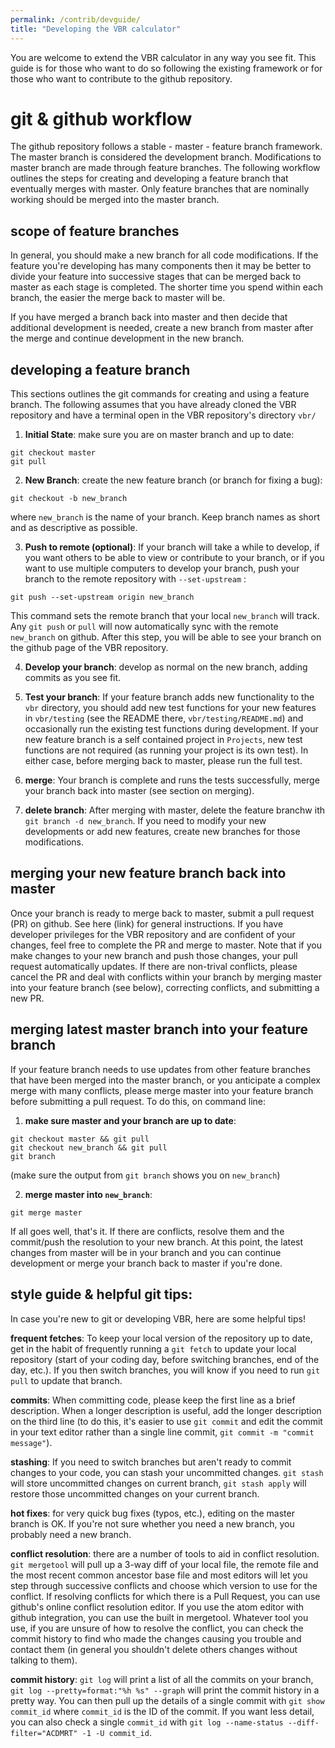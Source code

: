 ```yaml
---
permalink: /contrib/devguide/
title: "Developing the VBR calculator"
---
```


You are welcome to extend the VBR calculator in any way you see fit. This guide is for those who want to do so following the existing framework or for those who want to contribute to the github repository.

# git & github workflow

The github repository follows a stable - master - feature branch framework. The master branch is considered the development branch. Modifications to master branch are made through feature branches. The following workflow outlines the steps for creating and developing a feature branch that eventually merges with master. Only feature branches that are nominally working should be merged into the master branch.

## scope of feature branches

In general, you should make a new branch for all code modifications. If the feature you're developing has many components then it may be better to divide your feature into successive stages that can be merged back to master as each stage is completed. The shorter time you spend within each branch, the easier the merge back to master will be.

If you have merged a branch back into master and then decide that additional development is needed, create a new branch from master after the merge and continue development in the new branch.

## developing a feature branch

This sections outlines the git commands for creating and using a feature branch. The following assumes that you have already cloned the VBR repository and have a terminal open in the VBR repository's directory `vbr/`

1. **Initial State**: make sure you are on master branch and up to date:
  ```
  git checkout master
  git pull
  ```
2. **New Branch**: create the new feature branch (or branch for fixing a bug):  
  ```
  git checkout -b new_branch
  ```
where `new_branch` is the name of your branch. Keep branch names as short and as descriptive as possible.

3. **Push to remote (optional)**: If your branch will take a while to develop, if you want others to be able to view or contribute to your branch, or if you want to use multiple computers to develop your branch, push your branch to the remote repository with `--set-upstream` :
  ```
  git push --set-upstream origin new_branch
  ```
This command sets the remote branch that your local `new_branch` will track. Any `git push` or `pull` will now automatically sync with the remote `new_branch` on github. After this step, you will be able to see your branch on the github page of the VBR repository.

4. **Develop your branch**: develop as normal on the new branch, adding commits as you see fit.

5. **Test your branch**: If your feature branch adds new functionality to the `vbr` directory, you should add new test functions for your new features in `vbr/testing` (see the README there, `vbr/testing/README.md`) and occasionally run the existing test functions during development. If your new feature branch is a self contained project in `Projects`, new test functions are not required (as running your project is its own test). In either case, before merging back to master, please run the full test.

6. **merge**: Your branch is complete and runs the tests successfully, merge your branch back into master (see section on merging).

7. **delete branch**: After merging with master, delete the feature branchw ith `git branch -d new_branch`. If you need to modify your new developments or add new features, create new branches for those modifications.

## merging your new feature branch back into master

Once your branch is ready to merge back to master, submit a pull request (PR) on github. See here (link) for general instructions. If you have developer privileges for the VBR repository and are confident of your changes, feel free to complete the PR and merge to master. Note that if you make changes to your new branch and push those changes, your pull request automatically updates. If there are non-trival conflicts, please cancel the PR and deal with conflicts within your branch by merging master into your feature branch (see below), correcting conflicts, and submitting a new PR.

## merging latest master branch into your feature branch

If your feature branch needs to use updates from other feature branches that have been merged into the master branch, or you anticipate a complex merge with many conflicts, please merge master into your feature branch before submitting a pull request. To do this, on command line:

1. **make sure master and your branch are up to date**:
  ```
  git checkout master && git pull
  git checkout new_branch && git pull
  git branch
  ```
  (make sure the output from `git branch` shows you on `new_branch`)

2. **merge master into `new_branch`**:  
  ```
  git merge master
  ```
  If all goes well, that's it. If there are conflicts, resolve them and the commit/push the resolution to your new branch. At this point, the latest changes from master will be in your branch and you can continue development or merge your branch back to master if you're done.

## style guide & helpful git tips:

In case you're new to git or developing VBR, here are some helpful tips!

**frequent fetches**: To keep your local version of the repository up to date, get in the habit of frequently running a `git fetch` to update your local repository (start of your coding day, before switching branches, end of the day, etc.). If you then switch branches, you will know if you need to run `git pull` to update that branch.

**commits**: When committing code, please keep the first line as a brief description. When a longer description is useful, add the longer description on the third line (to do this, it's easier to use `git commit` and edit the commit in your text editor rather than a single line commit, `git commit -m "commit message"`).

**stashing**: If you need to switch branches but aren't ready to commit changes to your code, you can stash your uncommitted changes. `git stash` will store uncommitted changes on current branch, `git stash apply` will restore those uncommitted changes on your current branch.

**hot fixes**: for very quick bug fixes (typos, etc.), editing on the master branch is OK. If you're not sure whether you need a new branch, you probably need a new branch.

**conflict resolution**: there are a number of tools to aid in conflict resolution. `git mergetool` will pull up a 3-way diff of your local file, the remote file and the most recent common ancestor base file and most editors will let you step through successive conflicts and choose which version to use for the conflict. If resolving conflicts for which there is a Pull Request, you can use github's online conflict resolution editor. If you use the atom editor with github integration, you can use the built in mergetool. Whatever tool you use, if you are unsure of how to resolve the conflict, you can check the commit history to find who made the changes causing you trouble and contact them (in general you shouldn't delete others changes without talking to them).

**commit history**: `git log` will print a list of all the commits on your branch, `git log --pretty=format:"%h %s" --graph` will print the commit history in a pretty way. You can then pull up the details of a single commit with `git show commit_id` where `commit_id` is the ID of the commit. If you want less detail, you can also check a single `commit_id` with `git log --name-status --diff-filter="ACDMRT" -1 -U commit_id`.
